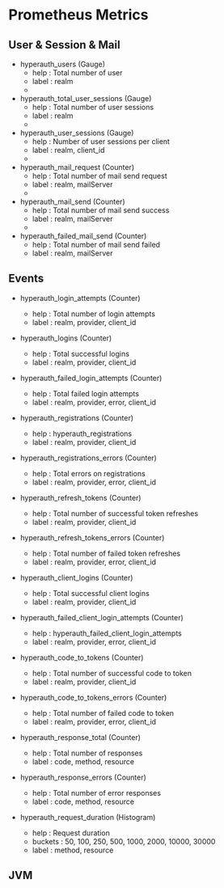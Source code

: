 # Prometheus Metrics

## User & Session & Mail

- hyperauth_users (Gauge)
  - help : Total number of user
  - label : realm
  - 
- hyperauth_total_user_sessions (Gauge)
  - help : Total number of user sessions
  - label : realm
  - 
- hyperauth_user_sessions (Gauge)
  - help : Number of user sessions per client
  - label : realm, client_id
  - 
- hyperauth_mail_request (Counter)
  - help : Total number of mail send request
  - label : realm, mailServer
  - 
- hyperauth_mail_send (Counter)
  - help : Total number of mail send success
  - label : realm, mailServer
  - 
- hyperauth_failed_mail_send (Counter)
  - help : Total number of mail send failed
  - label : realm, mailServer


## Events

- hyperauth_login_attempts (Counter)
  - help : Total number of login attempts
  - label : realm, provider, client_id
  
- hyperauth_logins (Counter)
  - help : Total successful logins
  - label : realm, provider, client_id
   
- hyperauth_failed_login_attempts (Counter)
  - help : Total failed login attempts
  - label : realm, provider, error, client_id
   
- hyperauth_registrations (Counter)
  - help : hyperauth_registrations
  - label : realm, provider, client_id
 
- hyperauth_registrations_errors (Counter)
  - help : Total errors on registrations
  - label : realm, provider, error, client_id
   
- hyperauth_refresh_tokens (Counter)
  - help : Total number of successful token refreshes
  - label : realm, provider, client_id

- hyperauth_refresh_tokens_errors (Counter)
  - help : Total number of failed token refreshes
  - label : realm, provider, error, client_id

- hyperauth_client_logins (Counter)
  - help : Total successful client logins
  - label : realm, provider, client_id

- hyperauth_failed_client_login_attempts (Counter)
  - help : hyperauth_failed_client_login_attempts
  - label : realm, provider, error, client_id

- hyperauth_code_to_tokens (Counter)
  - help : Total number of successful code to token
  - label : realm, provider, client_id

- hyperauth_code_to_tokens_errors (Counter)
  - help : Total number of failed code to token
  - label : realm, provider, error, client_id

- hyperauth_response_total (Counter)
  - help : Total number of responses
  - label : code, method, resource

- hyperauth_response_errors (Counter)
  - help : Total number of error responses
  - label : code, method, resource

- hyperauth_request_duration (Histogram)
  - help : Request duration
  - buckets : 50, 100, 250, 500, 1000, 2000, 10000, 30000
  - label : method, resource

## JVM 



